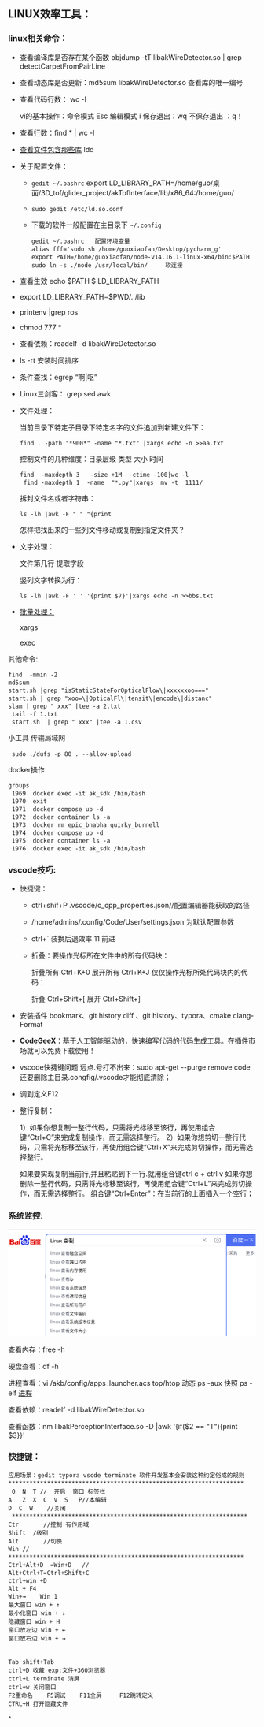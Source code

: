 ## LINUX效率工具：

### **linux相关命令**：

* 查看编译库是否存在某个函数 objdump  -tT libakWireDetector.so | grep detectCarpetFromPairLine

* 查看动态库是否更新：md5sum libakWireDetector.so   查看库的唯一编号

* 查看代码行数： wc -l

  vi的基本操作：命令模式 Esc 编辑模式 i 保存退出：wq 不保存退出 ：q！

* 查看行数：find \* | wc -l

* [查看文件包含那些库](https://blog.csdn.net/mayue_web/article/details/104019036) ldd

* 关于配置文件：
  * `gedit ~/.bashrc`    export LD\_LIBRARY\_PATH=/home/guo/桌面/3D\_tof/glider\_project/akTofInterface/lib/x86\_64:/home/guo/

  * `sudo gedit /etc/ld.so.conf`

  * 下载的软件一般配置在主目录下 `~/.config`

    ```shell
    gedit ~/.bashrc   配置环境变量
    alias fff='sudo sh /home/guoxiaofan/Desktop/pycharm_g'
    export PATH=/home/guoxiaofan/node-v14.16.1-linux-x64/bin:$PATH
    sudo ln -s ./node /usr/local/bin/     软连接
    ```

* 查看生效 echo $PATH      $ LD\_LIBRARY\_PATH

* export LD\_LIBRARY\_PATH=$PWD/../lib

* printenv |grep ros

* chmod 777 \*

* 查看依赖：readelf -d libakWireDetector.so

* ls -rt 安装时间排序

* 条件查找：egrep “啊|呕”

* Linux三剑客： grep sed awk

* 文件处理：

  当前目录下特定子目录下特定名字的文件追加到新建文件下：

  ```shell
  find . -path "*900*" -name "*.txt" |xargs echo -n >>aa.txt
  ```

  控制文件的几种维度：目录层级 类型  大小 时间

  ```shell
  find  -maxdepth 3   -size +1M  -ctime -100|wc -l
   find -maxdepth 1  -name  "*.py"|xargs  mv -t  1111/
  ```

  拆封文件名或者字符串：

  ```shell
  ls -lh |awk -F " " "{print 
  ```

  怎样把找出来的一些列文件移动或复制到指定文件夹？

* 文字处理：

  文件第几行 提取字段

  竖列文字转换为行：

  ```shell
  ls -lh |awk -F ' ' '{print $7}'|xargs echo -n >>bbs.txt
  ```

* [批量处理：](https://www.cnblogs.com/xusx/p/6041089.html)

  xargs

  exec

其他命令:

```shell
find  -mmin -2
md5sum
start.sh |grep "isStaticStateForOpticalFlow\|xxxxxxoo==="
start.sh | grep "xoo=\|OpticalFl\|tensit\|encode\|distanc"
slam | grep " xxx" |tee -a 2.txt
 tail -f 1.txt
 start.sh  | grep " xxx" |tee -a 1.csv

```

小工具 传输局域网

` sudo ./dufs -p 80 . --allow-upload`

docker操作

```
groups 
 1969  docker exec -it ak_sdk /bin/bash
 1970  exit
 1971  docker compose up -d 
 1972  docker container ls -a
 1973  docker rm epic_bhabha quirky_burnell 
 1974  docker compose up -d 
 1975  docker container ls -a
 1976  docker exec -it ak_sdk /bin/bash
```

### vscode技巧:

* 快捷键：
  * ctrl+shif+P .vscode/c\_cpp\_properties.json//配置编辑器能获取的路径

  * /home/admins/.config/Code/User/settings.json 为默认配置参数

  * ctrl+\` 装换后退效率  11 前进

  * 折叠：要操作光标所在文件中的所有代码块：

    折叠所有 Ctrl+K+0
    展开所有 Ctrl+K+J
    仅仅操作光标所处代码块内的代码：

    折叠 Ctrl+Shift+\[
    展开 Ctrl+Shift+]

* 安装插件 bookmark、git history diff 、git history、typora、cmake  clang-Format

* **CodeGeeX**：基于人工智能驱动的，快速编写代码的代码生成工具。在插件市场就可以免费下载使用！

* vscode快捷键问题 远点.号打不出来：sudo apt-get --purge remove code   还要删除主目录.congfig/.vscode才能彻底清除；

* 调到定义F12

* 整行复制：

  1）如果你想复制一整行代码，只需将光标移至该行，再使用组合键“Ctrl+C”来完成复制操作，而无需选择整行。
  2）如果你想剪切一整行代码，只需将光标移至该行，再使用组合键“Ctrl+X”来完成剪切操作，而无需选择整行。

  如果要实现复制当前行,并且粘贴到下一行.就用组合键ctrl c + ctrl v
  如果你想删除一整行代码，只需将光标移至该行，再使用组合键“Ctrl+L”来完成剪切操作，而无需选择整行。
  组合键“Ctrl+Enter”：在当前行的上面插入一个空行；

### **系统监控**:

![image-20220104113624574](linux.assets/image-20220104113624574.png)

查看内存：free -h

硬盘查看：df -h

进程查看：vi /akb/config/apps\_launcher.acs   top/htop 动态  ps -aux 快照 	  ps -elf   [进程](https://www.jianshu.com/p/002efd45ea46)

查看依赖：readelf -d libakWireDetector.so

查看函数：nm  libakPerceptionInterface.so  -D |awk '{if($2 == "T"){print $3}}'

### **快捷键**：

```shell
应用场景：gedit typora vscde terminate 软件开发基本会安装这种约定俗成的规则
*******************************************************************
 O	N  T //  开启  窗口 标签栏
A	Z  X  C  V  S   P//本编辑                        
D  C  W    //关闭                                     
 *******************************************************************
Ctr       //控制 有作用域
Shift  /级别
Alt       //切换
Win //
*******************************************************************
Ctrl+Alt+D  =Win+D   //
Alt+Ctrl+T=Ctrl+Shift+C
ctrl+win +D
Alt + F4      
Win+→    Win 1
最大窗口 win + ↑
最小化窗口 win + ↓
隐藏窗口 win + H
窗口放左边 win + ←
窗口放右边 win + →


Tab shift+Tab
ctrl+D 收藏 exp:文件+360浏览器
ctrl+L terminate 清屏
ctrl+w 关闭窗口
F2重命名    F5调试    F11全屏     F12跳转定义 
CTRL+H 打开隐藏文件

```

^
